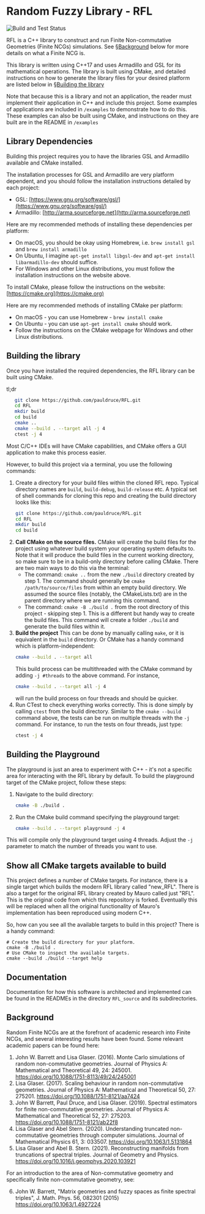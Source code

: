# Random Fuzzy Library - RFL

![Build and Test Status](https://github.com/pauldruce/RFL/actions/workflows/build_and_test.yml/badge.svg)

RFL is a C++ library to construct and run Finite Non-commutative Geometries (Finite NCGs) simulations. See §[Background](#background) below for more details on what a Finite NCG is.

This library is written using C++17 and uses Armadillo and GSL for its mathematical operations.
The library is built using CMake, and detailed instructions on how to generate the library files for your desired platform are listed below in §[Building the library](#building-the-library)

Note that because this is a library and not an application, the reader must implement their application in C++ and include this project.
Some examples of applications are included in `/examples` to demonstrate how to do this.
These examples can also be built using CMake, and instructions on they are built are in the README in `/examples`

## Library Dependencies
Building this project requires you to have the libraries GSL and Armadillo available and CMake installed.

The installation processes for GSL and Armadillo are very platform dependent, and you should follow the installation instructions detailed by each project:

- GSL: [https://www.gnu.org/software/gsl/](https://www.gnu.org/software/gsl/)
- Armadillo: [http://arma.sourceforge.net](http://arma.sourceforge.net)

Here are my recommended methods of installing these dependencies per platform:

* On macOS, you should be okay using Homebrew, i.e. `brew install gsl` and `brew install armadillo`
* On Ubuntu, I imagine `apt-get install libgsl-dev` and `apt-get install libarmadillo-dev` should suffice.
* For Windows and other Linux distributions, you must follow the installation instructions on the website above.

To install CMake, please follow the instructions on the website: [https://cmake.org](https://cmake.org)

Here are my recommended methods of installing CMake per platform:

- On macOS - you can use Homebrew - `brew install cmake`
- On Ubuntu - you can use `apt-get install cmake` should work.
- Follow the instructions on the CMake webpage for Windows and other Linux distributions.


## Building the library

Once you have installed the required dependencies, the RFL library can be built using CMake.

tl;dr
```bash
   git clone https://github.com/pauldruce/RFL.git
   cd RFL
   mkdir build
   cd build
   cmake ..
   cmake --build . --target all -j 4
   ctest -j 4
```

Most C/C++ IDEs will have CMake capabilities, and CMake offers a GUI application to make this process easier.

However, to build this project via a terminal, you use the following commands:

1. Create a directory for your build files within the cloned RFL repo. Typical directory names are `build`, `build-debug`, `build-release` etc.
   A typical set of shell commands for cloning this repo and creating the build directory looks like this:
   ```bash
   git clone https://github.com/pauldruce/RFL.git
   cd RFL
   mkdir build
   cd build
   ```
2. __Call CMake on the source files.__ CMake will create the build files for the project using whatever build system your operating system defaults to.
   Note that it will produce the build files in the current working directory, so make sure to be in a build-only directory before calling CMake.
   There are two main ways to do this via the terminal:
   * The command: `cmake ..` from the new `./build` directory created by step 1.
     The command should generally be `cmake /path/to/source/files` from within an empty build directory. We assumed the source files (notably, the CMakeLists.txt) are in the parent directory where we are running this command.
   * The command: `cmake -B ./build .` from the root directory of this project - skipping step 1.
     This is a different but handy way to create the build files. This command will create a folder `./build` and generate the build files within it.
3. __Build the project__ This can be done by manually calling `make`, or it is equivalent in the `build` directory. Or CMake has a handy command which is platform-independent:
   ```bash
   cmake --build . --target all
   ```
   This build process can be multithreaded with the CMake command by adding `-j #threads` to the above command. For instance,
   ```bash
   cmake --build . --target all -j 4
   ```
   will run the build process on four threads and should be quicker.
4. Run CTest to check everything works correctly. This is done simply by calling `ctest` from the build directory. Similar to the `cmake --build` command above,
   the tests can be run on multiple threads with the `-j` command. For instance, to run the tests on four threads, just type:
   ```bash
   ctest -j 4
   ```


## Building the Playground

The playground is just an area to experiment with C++ - it's not a specific area
for interacting with the RFL library by default.
To build the playground target of the CMake project, follow these steps:

1. Navigate to the build directory:
   ```bash
   cmake -B ./build .
   ```
2. Run the CMake build command specifying the playground target:
   ```bash
   cmake --build . --target playground -j 4
   ```
This will compile only the playground target using 4 threads. Adjust the `-j` parameter to match the number of threads you want to use.

## Show all CMake targets available to build

This project defines a number of CMake targets. For instance, there is a single
target which builds the modern RFL library called "new_RFL". There is also a
target for the original RFL library created by Mauro called just "RFL". This is
the original code from which this repository is forked. Eventually this will be
replaced when all the original functionality of Mauro's implementation has been
reproduced using modern C++.

So, how can you see all the available targets to build in this project? There is
a handy command:
```shell
# Create the build directory for your platform.
cmake -B ./build .
# Use CMake to inspect the available targets.
cmake --build ./build --target help
```

## Documentation

Documentation for how this software is architected and implemented can be found in the READMEs in the
directory `RFL_source` and its subdirectories.


## Background

Random Finite NCGs are at the forefront of academic research into Finite NCGs, and several interesting results have been found.
Some relevant academic papers can be found here:

1. John W. Barrett and Lisa Glaser. (2016). Monte Carlo simulations of random non-commutative geometries. Journal of Physics A: Mathematical and Theoretical 49, 24: 245001. https://doi.org/10.1088/1751-8113/49/24/245001
2. Lisa Glaser. (2017). Scaling behaviour in random non-commutative geometries. Journal of Physics A: Mathematical and Theoretical 50, 27: 275201. https://doi.org/10.1088/1751-8121/aa7424
3. John W Barrett, Paul Druce, and Lisa Glaser. (2019). Spectral estimators for finite non-commutative geometries. Journal of Physics A: Mathematical and Theoretical 52, 27: 275203. https://doi.org/10.1088/1751-8121/ab22f8
4. Lisa Glaser and Abel Stern. (2020). Understanding truncated non-commutative geometries through computer simulations. Journal of Mathematical Physics 61, 3: 033507. https://doi.org/10.1063/1.5131864
5. Lisa Glaser and Abel B. Stern. (2021). Reconstructing manifolds from truncations of spectral triples. Journal of Geometry and Physics. https://doi.org/10.1016/j.geomphys.2020.103921

For an introduction to the area of Non-commutative geometry and specifically finite non-commutative geometry, see:

6. John W. Barrett, "Matrix geometries and fuzzy spaces as finite spectral triples", J. Math. Phys. 56, 082301 (2015) https://doi.org/10.1063/1.4927224